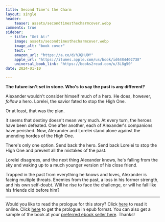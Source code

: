 ```yaml
---
title: Second Time's the Charm
layout: single
header:
    teaser: assets/secondtimesthecharmcover.webp
comments: true
sidebar:
  - title: "Get At:"
    image: assets/secondtimesthecharmcover.webp
    image_alt: "book cover"
    text: ""
    amazon_url: "https://a.co/d/hJQHU9Y"
    apple_url: "https://itunes.apple.com/us/book/id6484402738"
    universal_book_link: "https://books2read.com/u/3L8g50"
date: 2024-01-10

---
```


**The future isn't set in stone. Who's to say the past is any different?**

Alexander wouldn't consider himself much of a hero. He does, however, *follow* a hero. Lorelei, the savior fated to stop the High One.

Or at least, that was the plan.

It seems that destiny doesn't mean very much. At every turn, the heroes have been defeated. One after another, each of Alexander's companions have perished. Now, Alexander and Lorelei stand alone against the unending hordes of the High One.

There's only one option. Send back the hero. Send back Lorelei to stop the High One and prevent all the mistakes of the past.

Lorelei disagrees, and the next thing Alexander knows, he's falling from the sky and waking up to a much younger version of his close friend.

Trapped in the past from everything he knows and loves, Alexander is facing multiple threats. Enemies from the past, a loss in his former strength, and his own self-doubt. Will he rise to face the challenge, or will he fall like his friends did before him?

---

Would you like to read the prologue for this story? Click [here](/samples/secondtimesthecharmprologue) to read it online. Click [here](/assets/secondtimesthecharmprologue.epub) to get the prologue in epub format. You can also get a sample of the book at your [preferred ebook seller here](https://books2read.com/u/3L8g50). Thanks!